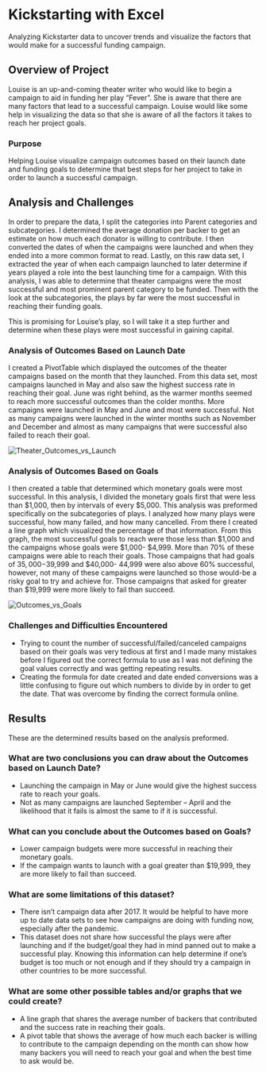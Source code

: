 # Kickstarting with Excel

Analyzing Kickstarter data to uncover trends and visualize the factors that would make for a successful funding campaign.

## Overview of Project

Louise is an up-and-coming theater writer who would like to begin a campaign to aid in funding her play “Fever”. She is aware that there are many factors that lead to a successful campaign. Louise would like some help in visualizing the data so that she is aware of all the factors it takes to reach her project goals.

### Purpose

Helping Louise visualize campaign outcomes based on their launch date and funding goals to determine that best steps for her project to take in order to launch a successful campaign. 

## Analysis and Challenges

In order to prepare the data, I split the categories into Parent categories and subcategories. I determined the average donation per backer to get an estimate on how much each donator is willing to contribute. I then converted the dates of when the campaigns were launched and when they ended into a more common format to read. Lastly, on this raw data set, I extracted the year of when each campaign launched to later determine if years played a role into the best launching time for a campaign. With this analysis, I was able to determine that theater campaigns were the most successful and most prominent parent category to be funded. Then with the look at the subcategories, the plays by far were the most successful in reaching their funding goals. 

This is promising for Louise’s play, so I will take it a step further and determine when these plays were most successful in gaining capital. 

### Analysis of Outcomes Based on Launch Date

I created a PivotTable which displayed the outcomes of the theater campaigns based on the month that they launched. From this data set, most campaigns launched in May and also saw the highest success rate in reaching their goal. June was right behind, as the warmer months seemed to reach more successful outcomes than the colder months. More campaigns were launched in May and June and most were successful. Not as many campaigns were launched in the winter months such as November and December and almost as many campaigns that were successful also failed to reach their goal. 

![Theater_Outcomes_vs_Launch](https://user-images.githubusercontent.com/105755095/173148474-c767de02-bf63-44eb-a15d-6e5480d97efb.png)

### Analysis of Outcomes Based on Goals

I then created a table that determined which monetary goals were most successful. In this analysis, I divided the monetary goals first that were less than $1,000, then by intervals of every $5,000. This analysis was preformed specifically on the subcategories of plays. I analyzed how many plays were successful, how many failed, and how many cancelled. From there I created a line graph which visualized the percentage of that information. From this graph, the most successful goals to reach were those less than $1,000 and the campaigns whose goals were $1,000- $4,999. More than 70% of these campaigns were able to reach their goals. Those campaigns that had goals of $35,000-$39,999 and $40,000- 44,999 were also above 60% successful, however, not many of these campaigns were launched so those would-be a risky goal to try and achieve for.  Those campaigns that asked for greater than $19,999 were more likely to fail than succeed. 

![Outcomes_vs_Goals](https://user-images.githubusercontent.com/105755095/173148566-64eb2b2b-733f-4266-9c2c-df9de85b185f.png)

### Challenges and Difficulties Encountered

-	Trying to count the number of successful/failed/canceled campaigns based on their goals was very tedious at first and I made many mistakes before I figured out the correct formula to use as I was not defining the goal values correctly and was getting repeating results. 
-	Creating the formula for date created and date ended conversions was a little confusing to figure out which numbers to divide by in order to get the date. That was overcome by finding the correct formula online. 

## Results

These are the determined results based on the analysis preformed. 

### What are two conclusions you can draw about the Outcomes based on Launch Date?

-	Launching the campaign in May or June would give the highest success rate to reach your goals. 
-	Not as many campaigns are launched September – April and the likelihood that it fails is almost the same to if it is successful. 

### What can you conclude about the Outcomes based on Goals?

-	Lower campaign budgets were more successful in reaching their monetary goals. 
-	If the campaign wants to launch with a goal greater than $19,999, they are more likely to fail than succeed.  

### What are some limitations of this dataset?

-	There isn’t campaign data after 2017. It would be helpful to have more up to date data sets to see how campaigns are doing with funding now, especially after the pandemic. 
-	This dataset does not share how successful the plays were after launching and if the budget/goal they had in mind panned out to make a successful play. Knowing this information can help determine if one’s budget is too much or not enough and if they should try a campaign in other countries to be more successful. 

### What are some other possible tables and/or graphs that we could create?

-	A line graph that shares the average number of backers that contributed and the success rate in reaching their goals. 
-	A pivot table that shows the average of how much each backer is willing to contribute to the campaign depending on the month can show how many backers you will need to reach your goal and when the best time to ask would be. 

